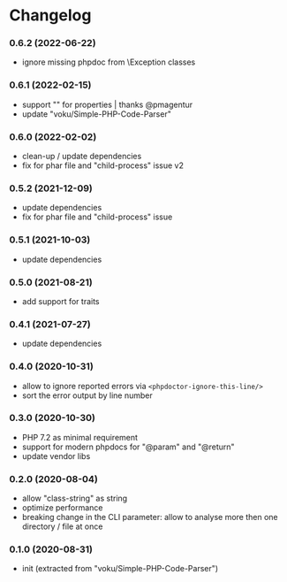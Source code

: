 # Changelog

### 0.6.2 (2022-06-22)

- ignore missing phpdoc from \Exception classes

### 0.6.1 (2022-02-15)

- support "<phpdoctor-ignore-this-line/>" for properties | thanks @pmagentur
- update "voku/Simple-PHP-Code-Parser"

### 0.6.0 (2022-02-02)

- clean-up / update dependencies
- fix for phar file and "child-process" issue v2

### 0.5.2 (2021-12-09)

- update dependencies
- fix for phar file and "child-process" issue

### 0.5.1 (2021-10-03)

- update dependencies

### 0.5.0 (2021-08-21)

- add support for traits

### 0.4.1 (2021-07-27)

- update dependencies

### 0.4.0 (2020-10-31)

- allow to ignore reported errors via ```<phpdoctor-ignore-this-line/>```
- sort the error output by line number

### 0.3.0 (2020-10-30)

- PHP 7.2 as minimal requirement
- support for modern phpdocs for "@param" and "@return"
- update vendor libs

### 0.2.0 (2020-08-04)

- allow "class-string" as string
- optimize performance
- breaking change in the CLI parameter: allow to analyse more then one directory / file at once

### 0.1.0 (2020-08-31)

- init (extracted from "voku/Simple-PHP-Code-Parser")
